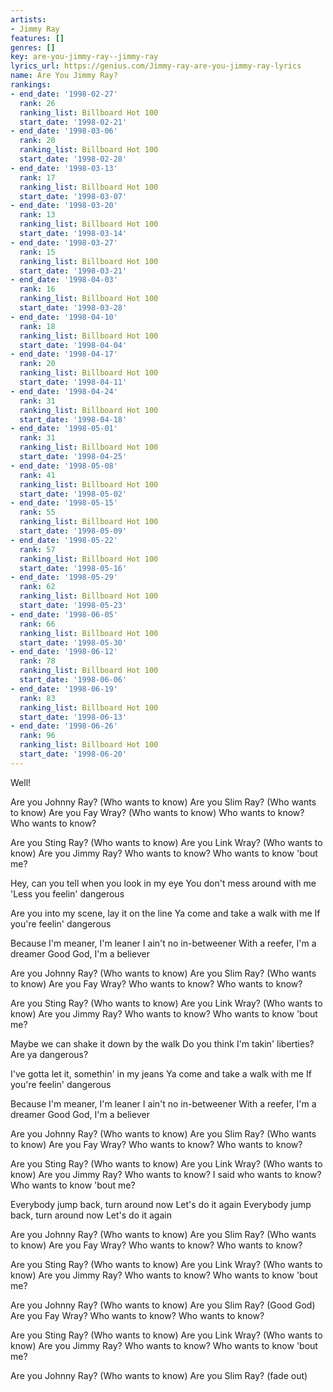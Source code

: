 ```yaml
---
artists:
- Jimmy Ray
features: []
genres: []
key: are-you-jimmy-ray--jimmy-ray
lyrics_url: https://genius.com/Jimmy-ray-are-you-jimmy-ray-lyrics
name: Are You Jimmy Ray?
rankings:
- end_date: '1998-02-27'
  rank: 26
  ranking_list: Billboard Hot 100
  start_date: '1998-02-21'
- end_date: '1998-03-06'
  rank: 20
  ranking_list: Billboard Hot 100
  start_date: '1998-02-28'
- end_date: '1998-03-13'
  rank: 17
  ranking_list: Billboard Hot 100
  start_date: '1998-03-07'
- end_date: '1998-03-20'
  rank: 13
  ranking_list: Billboard Hot 100
  start_date: '1998-03-14'
- end_date: '1998-03-27'
  rank: 15
  ranking_list: Billboard Hot 100
  start_date: '1998-03-21'
- end_date: '1998-04-03'
  rank: 16
  ranking_list: Billboard Hot 100
  start_date: '1998-03-28'
- end_date: '1998-04-10'
  rank: 18
  ranking_list: Billboard Hot 100
  start_date: '1998-04-04'
- end_date: '1998-04-17'
  rank: 20
  ranking_list: Billboard Hot 100
  start_date: '1998-04-11'
- end_date: '1998-04-24'
  rank: 31
  ranking_list: Billboard Hot 100
  start_date: '1998-04-18'
- end_date: '1998-05-01'
  rank: 31
  ranking_list: Billboard Hot 100
  start_date: '1998-04-25'
- end_date: '1998-05-08'
  rank: 41
  ranking_list: Billboard Hot 100
  start_date: '1998-05-02'
- end_date: '1998-05-15'
  rank: 55
  ranking_list: Billboard Hot 100
  start_date: '1998-05-09'
- end_date: '1998-05-22'
  rank: 57
  ranking_list: Billboard Hot 100
  start_date: '1998-05-16'
- end_date: '1998-05-29'
  rank: 62
  ranking_list: Billboard Hot 100
  start_date: '1998-05-23'
- end_date: '1998-06-05'
  rank: 66
  ranking_list: Billboard Hot 100
  start_date: '1998-05-30'
- end_date: '1998-06-12'
  rank: 78
  ranking_list: Billboard Hot 100
  start_date: '1998-06-06'
- end_date: '1998-06-19'
  rank: 83
  ranking_list: Billboard Hot 100
  start_date: '1998-06-13'
- end_date: '1998-06-26'
  rank: 96
  ranking_list: Billboard Hot 100
  start_date: '1998-06-20'
---
```

Well!

Are you Johnny Ray? (Who wants to know)
Are you Slim Ray? (Who wants to know)
Are you Fay Wray? (Who wants to know)
Who wants to know? Who wants to know?

Are you Sting Ray? (Who wants to know)
Are you Link Wray? (Who wants to know)
Are you Jimmy Ray?
Who wants to know? Who wants to know 'bout me?

Hey, can you tell when you look in my eye
You don't mess around with me
'Less you feelin' dangerous

Are you into my scene, lay it on the line
Ya come and take a walk with me
If you're feelin' dangerous

Because I'm meaner, I'm leaner
I ain't no in-betweener
With a reefer, I'm a dreamer
Good God, I'm a believer

Are you Johnny Ray? (Who wants to know)
Are you Slim Ray? (Who wants to know)
Are you Fay Wray?
Who wants to know? Who wants to know?

Are you Sting Ray? (Who wants to know)
Are you Link Wray? (Who wants to know)
Are you Jimmy Ray?
Who wants to know? Who wants to know 'bout me?

Maybe we can shake it down by the walk
Do you think I'm takin' liberties?
Are ya dangerous?

I've gotta let it, somethin' in my jeans
Ya come and take a walk with me
If you're feelin' dangerous

Because I'm meaner, I'm leaner
I ain't no in-betweener
With a reefer, I'm a dreamer
Good God, I'm a believer

Are you Johnny Ray? (Who wants to know)
Are you Slim Ray? (Who wants to know)
Are you Fay Wray?
Who wants to know? Who wants to know?

Are you Sting Ray? (Who wants to know)
Are you Link Wray? (Who wants to know)
Are you Jimmy Ray?
Who wants to know?
I said who wants to know? Who wants to know 'bout me?

Everybody jump back, turn around now
Let's do it again
Everybody jump back, turn around now
Let's do it again

Are you Johnny Ray? (Who wants to know)
Are you Slim Ray? (Who wants to know)
Are you Fay Wray?
Who wants to know? Who wants to know?

Are you Sting Ray? (Who wants to know)
Are you Link Wray? (Who wants to know)
Are you Jimmy Ray?
Who wants to know? Who wants to know 'bout me?

Are you Johnny Ray? (Who wants to know)
Are you Slim Ray? (Good God)
Are you Fay Wray?
Who wants to know? Who wants to know?

Are you Sting Ray? (Who wants to know)
Are you Link Wray? (Who wants to know)
Are you Jimmy Ray?
Who wants to know? Who wants to know 'bout me?

Are you Johnny Ray? (Who wants to know)
Are you Slim Ray?
(fade out)
